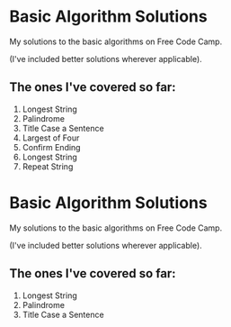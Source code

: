 
Basic Algorithm Solutions
=========================


My solutions to the basic algorithms on Free Code Camp.

(I've included better solutions wherever applicable).

The ones I've covered so far:
------------------------------

1. Longest String
2. Palindrome
3. Title Case a Sentence
4. Largest of Four
5. Confirm Ending
6. Longest String
7. Repeat String


Basic Algorithm Solutions
=========================


My solutions to the basic algorithms on Free Code Camp.

(I've included better solutions wherever applicable).

The ones I've covered so far:
------------------------------

1. Longest String
2. Palindrome
3. Title Case a Sentence
